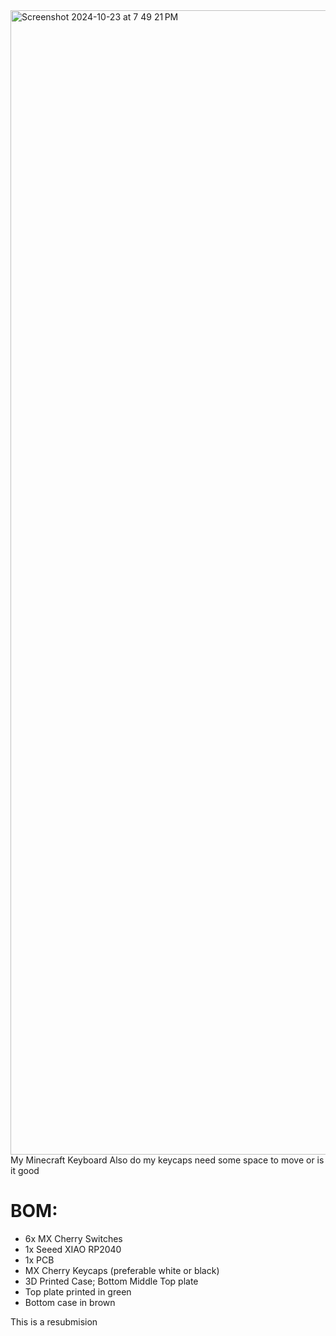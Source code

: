 <img width="1831" alt="Screenshot 2024-10-23 at 7 49 21 PM" src="https://github.com/user-attachments/assets/9f84f33c-4844-4bfc-9b18-93150db9b78b">
My Minecraft Keyboard
Also do my keycaps need some space to move or is it good

# BOM:
  - 6x MX Cherry Switches
  - 1x Seeed XIAO RP2040
  - 1x PCB
  - MX Cherry Keycaps (preferable white or black)
  - 3D Printed Case; Bottom Middle Top plate
  - Top plate printed in green
  - Bottom case in brown

This is a resubmision
